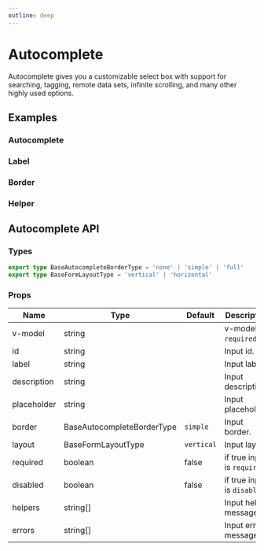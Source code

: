 ```yaml
---
outline: deep
---
```


<script setup lang="ts">
import AutocompleteExample from './demo/autocomplete/autocomplete-example.vue'
import AutocompleteLabel from './demo/autocomplete/autocomplete-label.vue'
import AutocompleteBorder from './demo/autocomplete/autocomplete-border.vue'
import AutocompleteHelper from './demo/autocomplete/autocomplete-helper.vue'
</script>

# Autocomplete

Autocomplete gives you a customizable select box with support for searching, tagging, remote data sets, infinite scrolling, and many other highly used options.

## Examples

### Autocomplete

<!--@include: ./demo/autocomplete/autocomplete-example.md-->

### Label

<!--@include: ./demo/autocomplete/autocomplete-label.md-->

### Border

<!--@include: ./demo/autocomplete/autocomplete-border.md-->

### Helper

<!--@include: ./demo/autocomplete/autocomplete-helper.md-->

## Autocomplete API

### Types

```ts
export type BaseAutocompleteBorderType = 'none' | 'simple' | 'full'
export type BaseFormLayoutType = 'vertical' | 'horizontal'
```

### Props

| Name        | Type                       | Default    | Description                  |
| ----------- | -------------------------- | ---------- | ---------------------------- |
| v-model     | string                     |            | v-model is `required`.       |
| id          | string                     |            | Input id.                    |
| label       | string                     |            | Input label.                 |
| description | string                     |            | Input description.           |
| placeholder | string                     |            | Input placeholder.           |
| border      | BaseAutocompleteBorderType | `simple`   | Input border.                |
| layout      | BaseFormLayoutType         | `vertical` | Input layout.                |
| required    | boolean                    | false      | if true input is `required`. |
| disabled    | boolean                    | false      | if true input is `disabled`. |
| helpers     | string[]                   |            | Input helper message.        |
| errors      | string[]                   |            | Input error message.         |
